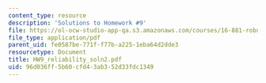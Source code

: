 ```yaml
---
content_type: resource
description: 'Solutions to Homework #9'
file: https://ol-ocw-studio-app-qa.s3.amazonaws.com/courses/16-881-robust-system-design-summer-1998/96d036ff5b60cfd43ab352d33fdc1349_HW9_reliability_soln2.pdf
file_type: application/pdf
parent_uid: fe0587be-771f-f77b-a225-1eba64d2dde3
resourcetype: Document
title: HW9_reliability_soln2.pdf
uid: 96d036ff-5b60-cfd4-3ab3-52d33fdc1349
---
```

